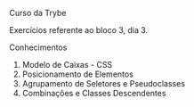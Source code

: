 Curso da Trybe

Exercícios referente ao bloco 3, dia 3.

Conhecimentos 
1. Modelo de Caixas - CSS
2. Posicionamento de Elementos
3. Agrupamento de Seletores e Pseudoclasses
4. Combinações e Classes Descendentes